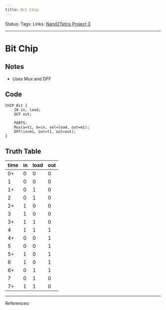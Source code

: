 ```yaml
---
title: Bit Chip
---
```

Status:
Tags:
Links: [Nand2Tetris Project 3](out/nand2tetris-project-3.md)
___
# Bit Chip
## Notes
- Uses Mux and DFF
## Code
```
CHIP Bit {
    IN in, load;
    OUT out;

    PARTS:
    Mux(a=t1, b=in, sel=load, out=m1);
	DFF(in=m1, out=t1, out=out);
}

```
## Truth Table
| time | in  | load | out |
| ---- | --- | ---- | --- |
| 0+   | 0   | 0    | 0   |
| 1    | 0   | 0    | 0   |
| 1+   | 0   | 1    | 0   |
| 2    | 0   | 1    | 0   |
| 2+   | 1   | 0    | 0   |
| 3    | 1   | 0    | 0   |
| 3+   | 1   | 1    | 0   |
| 4    | 1   | 1    | 1   |
| 4+   | 0   | 0    | 1   |
| 5    | 0   | 0    | 1   |
| 5+   | 1   | 0    | 1   |
| 6    | 1   | 0    | 1   |
| 6+   | 0   | 1    | 1   |
| 7    | 0   | 1    | 0   |
| 7+   | 1   | 1    | 0   |
___
References: